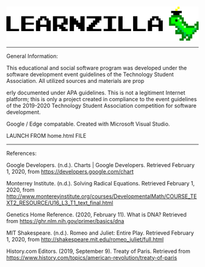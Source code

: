 ![alt text](https://github.com/S1nDev/Learn-Zilla/blob/main/learnzilla.png)

------------------------------------------------------------------------------------------------------------------------------------------------------------
General Information:

This educational and social software program was developed under the software development event guidelines of the Technology Student Association. All 
utilized sources and materials are prop
 

erly documented under APA guidelines. This is not a legitiment Internet platform; this is only a project created 
in compliance to the event guidelines of the 2019-2020 Technology Student Association competition for software development.

Google / Edge compatable.
Created with Microsoft Visual Studio.

LAUNCH FROM home.html FILE

------------------------------------------------------------------------------------------------------------------------------------------------------------
References:

Google Developers. (n.d.). Charts  | Google Developers. 
	Retrieved February 1, 2020, from https://developers.google.com/chart

Monterrey Institute. (n.d.). Solving Radical Equations. 
	Retrieved February 1, 2020, from http://www.montereyinstitute.org/courses/DevelopmentalMath/COURSE_TEXT2_RESOURCE/U16_L3_T1_text_final.html

Genetics Home Reference. (2020, February 11). What is DNA? 
	Retrieved from https://ghr.nlm.nih.gov/primer/basics/dna

MIT Shakespeare. (n.d.). Romeo and Juliet: Entire Play. 
	Retrieved February 1, 2020, from http://shakespeare.mit.edu/romeo_juliet/full.html

History.com Editors. (2019, September 9). Treaty of Paris. 
	Retrieved from https://www.history.com/topics/american-revolution/treaty-of-paris 
